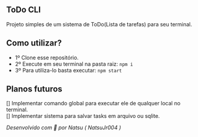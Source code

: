 ## ToDo CLI

Projeto simples de um sistema de ToDo(Lista de tarefas) para seu terminal.

## Como utilizar?
- 1º Clone esse repositório.
- 2º Execute em seu terminal na pasta raiz: `npm i`
- 3º Para utiliza-lo basta executar: `npm start`

## Planos futuros
[] Implementar comando global para executar ele de qualquer local no terminal. <br>
[] Implementar sistema para salvar tasks em arquivo ou sqlite.

_Desenvolvido com 💜 por Natsu ( NatsuJr004 )_
